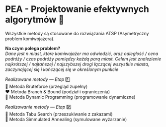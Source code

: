# PEA - Projektowanie efektywnych algorytmów 🦀
Wszystkie metody są stosowane do rozwiązania ATSP (Asymetryczny problem komiwojażera).
  
**Na czym polega problem?**  
*Dane jest n miast, które komiwojażer ma odwiedzić, oraz odległość / cena podróży / czas podróży pomiędzy każdą parą miast. Celem jest znalezienie najkrótszej / najtańszej / najszybszej drogi łączącej wszystkie miasta, zaczynającej się i kończącej się w określonym punkcie*
  
 *Realizowane metody — Etap* 1️⃣   
 💚 Metoda Bruteforce (przegląd zupełny)  
 ❤️ Metoda Branch & Bound (podział i ograniczenia)  
 💙 Metoda Dynamic Programming (programowanie dynamiczne)  

 *Realizowanie metody — Etap* 2️⃣  
 💛 Metoda Tabu Search (przeszukiwanie z zakazami)  
 🧡 Metoda Simmulated Annealing (symulowane wyżarzanie)
